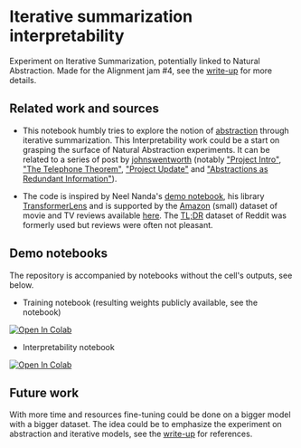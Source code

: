 # Iterative summarization interpretability

Experiment on Iterative Summarization, potentially linked to Natural Abstraction. Made for the Alignment jam #4, see the [write-up](./jam4_write-up.pdf) for more details.

## Related work and sources

* This notebook humbly tries to explore the notion of [abstraction](https://en.wikipedia.org/wiki/Abstraction) through iterative summarization. This Interpretability work could be a start on grasping the surface of Natural Abstraction experiments. It can be related to a series of post by [johnswentworth](https://www.lesswrong.com/users/johnswentworth) (notably ["Project Intro"](https://www.lesswrong.com/posts/cy3BhHrGinZCp3LXE/testing-the-natural-abstraction-hypothesis-project-intro), ["The Telephone Theorem"](https://www.lesswrong.com/posts/jJf4FrfiQdDGg7uco/the-telephone-theorem-information-at-a-distance-is-mediated), ["Project Update"](https://www.lesswrong.com/posts/dNzhdiFE398KcGDc9/testing-the-natural-abstraction-hypothesis-project-update) and ["Abstractions as Redundant Information"](https://www.lesswrong.com/posts/vvEebH5jEvxnJEvBC/abstractions-as-redundant-information)).

* The code is inspired by Neel Nanda's [demo notebook](https://colab.research.google.com/github/neelnanda-io/TransformerLens/blob/main/Main_Demo.ipynb), his library [TransformerLens](https://github.com/neelnanda-io/TransformerLens) and is supported by the [Amazon](https://nijianmo.github.io/amazon/index.html) (small) dataset of movie and TV reviews available [here](https://jmcauley.ucsd.edu/data/amazon_v2/categoryFilesSmall/Movies_and_TV_5.json.gz). The [TL;DR](https://aclanthology.org/W17-4508/) dataset of Reddit was formerly used but reviews were often not pleasant.

## Demo notebooks

The repository is accompanied by notebooks without the cell's outputs, see below.

* Training notebook (resulting weights publicly available, see the notebook)

[![Open In Colab](https://colab.research.google.com/assets/colab-badge.svg)](https://colab.research.google.com/github/Xmaster6y/Iterative_summarization/blob/1-notebook-and-write-up/training_notebook.ipynb)

* Interpretability notebook

[![Open In Colab](https://colab.research.google.com/assets/colab-badge.svg)](https://colab.research.google.com/github/Xmaster6y/Iterative_summarization/blob/1-notebook-and-write-up/interpretability_notebook.ipynb)

## Future work

With more time and resources fine-tuning could be done on a bigger model with a bigger dataset. The idea could be to emphasize the experiment on abstraction and iterative models, see the [write-up](./jam4_write-up.pdf) for references.
